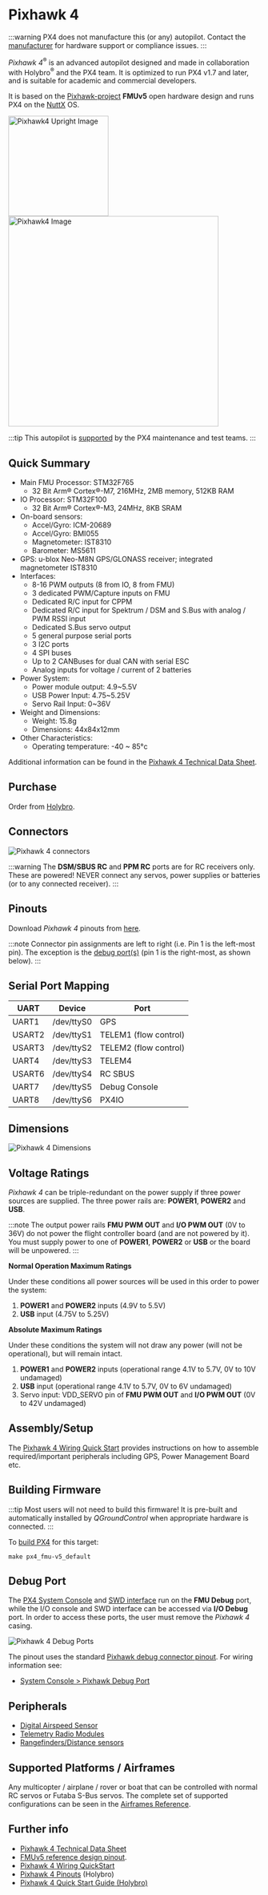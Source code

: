 # Pixhawk 4

:::warning PX4 does not manufacture this (or any) autopilot. Contact the [manufacturer](https://shop.holybro.com/) for hardware support or compliance issues.
:::

*Pixhawk 4*<sup>&reg;</sup> is an advanced autopilot designed and made in collaboration with Holybro<sup>&reg;</sup> and the PX4 team. It is optimized to run PX4 v1.7 and later, and is suitable for academic and commercial developers.

It is based on the [Pixhawk-project](https://pixhawk.org/) **FMUv5** open hardware design and runs PX4 on the [NuttX](http://nuttx.org) OS.

<img src="../../assets/flight_controller/pixhawk4/pixhawk4_hero_upright.jpg" width="200px" title="Pixhawk4 Upright Image" /> <img src="../../assets/flight_controller/pixhawk4/pixhawk4_logo_view.jpg" width="420px" title="Pixhawk4 Image" />

:::tip
This autopilot is [supported](../flight_controller/autopilot_pixhawk_standard.md) by the PX4 maintenance and test teams.
:::

## Quick Summary

* Main FMU Processor: STM32F765 
  * 32 Bit Arm® Cortex®-M7, 216MHz, 2MB memory, 512KB RAM
* IO Processor: STM32F100 
  * 32 Bit Arm® Cortex®-M3, 24MHz, 8KB SRAM
* On-board sensors: 
  * Accel/Gyro: ICM-20689
  * Accel/Gyro: BMI055
  * Magnetometer: IST8310
  * Barometer: MS5611
* GPS: u-blox Neo-M8N GPS/GLONASS receiver; integrated magnetometer IST8310
* Interfaces: 
  * 8-16 PWM outputs (8 from IO, 8 from FMU)
  * 3 dedicated PWM/Capture inputs on FMU
  * Dedicated R/C input for CPPM
  * Dedicated R/C input for Spektrum / DSM and S.Bus with analog / PWM RSSI input
  * Dedicated S.Bus servo output
  * 5 general purpose serial ports
  * 3 I2C ports
  * 4 SPI buses
  * Up to 2 CANBuses for dual CAN with serial ESC
  * Analog inputs for voltage / current of 2 batteries
* Power System: 
  * Power module output: 4.9~5.5V
  * USB Power Input: 4.75~5.25V
  * Servo Rail Input: 0~36V
* Weight and Dimensions: 
  * Weight: 15.8g
  * Dimensions: 44x84x12mm
* Other Characteristics: 
  * Operating temperature: -40 ~ 85°c

Additional information can be found in the [Pixhawk 4 Technical Data Sheet](https://github.com/PX4/px4_user_guide/raw/master/assets/flight_controller/pixhawk4/pixhawk4_technical_data_sheet.pdf).

## Purchase

Order from [Holybro](https://shop.holybro.com/pixhawk-4beta-launch_p1089.html).

## Connectors

![Pixhawk 4 connectors](../../assets/flight_controller/pixhawk4/pixhawk4-connectors.jpg)

:::warning
The **DSM/SBUS RC** and **PPM RC** ports are for RC receivers only. These are powered! NEVER connect any servos, power supplies or batteries (or to any connected receiver).
:::

## Pinouts

Download *Pixhawk 4* pinouts from [here](http://www.holybro.com/manual/Pixhawk4-Pinouts.pdf).

:::note
Connector pin assignments are left to right (i.e. Pin 1 is the left-most pin). The exception is the [debug port(s)](#debug_port) (pin 1 is the right-most, as shown below).
:::

## Serial Port Mapping

| UART   | Device     | Port                  |
| ------ | ---------- | --------------------- |
| UART1  | /dev/ttyS0 | GPS                   |
| USART2 | /dev/ttyS1 | TELEM1 (flow control) |
| USART3 | /dev/ttyS2 | TELEM2 (flow control) |
| UART4  | /dev/ttyS3 | TELEM4                |
| USART6 | /dev/ttyS4 | RC SBUS               |
| UART7  | /dev/ttyS5 | Debug Console         |
| UART8  | /dev/ttyS6 | PX4IO                 |

## Dimensions

![Pixhawk 4 Dimensions](../../assets/flight_controller/pixhawk4/pixhawk4_dimensions.jpg)

## Voltage Ratings

*Pixhawk 4* can be triple-redundant on the power supply if three power sources are supplied. The three power rails are: **POWER1**, **POWER2** and **USB**.

:::note
The output power rails **FMU PWM OUT** and **I/O PWM OUT** (0V to 36V) do not power the flight controller board (and are not powered by it). You must supply power to one of **POWER1**, **POWER2** or **USB** or the board will be unpowered.
:::

**Normal Operation Maximum Ratings**

Under these conditions all power sources will be used in this order to power the system:

1. **POWER1** and **POWER2** inputs (4.9V to 5.5V)
2. **USB** input (4.75V to 5.25V)

**Absolute Maximum Ratings**

Under these conditions the system will not draw any power (will not be operational), but will remain intact.

1. **POWER1** and **POWER2** inputs (operational range 4.1V to 5.7V, 0V to 10V undamaged)
2. **USB** input (operational range 4.1V to 5.7V, 0V to 6V undamaged)
3. Servo input: VDD_SERVO pin of **FMU PWM OUT** and **I/O PWM OUT** (0V to 42V undamaged)

## Assembly/Setup

The [Pixhawk 4 Wiring Quick Start](../assembly/quick_start_pixhawk4.md) provides instructions on how to assemble required/important peripherals including GPS, Power Management Board etc.

## Building Firmware

:::tip
Most users will not need to build this firmware! It is pre-built and automatically installed by *QGroundControl* when appropriate hardware is connected.
:::

To [build PX4](../dev_setup/building_px4.md) for this target:

    make px4_fmu-v5_default
    

<span id="debug_port"></span>

## Debug Port

The [PX4 System Console](../debug/system_console.md) and [SWD interface](../debug/swd_debug.md) run on the **FMU Debug** port, while the I/O console and SWD interface can be accessed via **I/O Debug** port. In order to access these ports, the user must remove the *Pixhawk 4* casing.

![Pixhawk 4 Debug Ports](../../assets/flight_controller/pixhawk4/pixhawk4_debug_port.jpg)

The pinout uses the standard [Pixhawk debug connector pinout](https://pixhawk.org/pixhawk-connector-standard/#dronecode_debug). For wiring information see:

* [System Console > Pixhawk Debug Port](../debug/system_console.md#pixhawk_debug_port)

## Peripherals

* [Digital Airspeed Sensor](https://store-drotek.com/848-sdp3x-airspeed-sensor-kit-sdp33.html)
* [Telemetry Radio Modules](../telemetry/README.md)
* [Rangefinders/Distance sensors](../sensor/rangefinders.md)

## Supported Platforms / Airframes

Any multicopter / airplane / rover or boat that can be controlled with normal RC servos or Futaba S-Bus servos. The complete set of supported configurations can be seen in the [Airframes Reference](../airframes/airframe_reference.md).

## Further info

* [Pixhawk 4 Technical Data Sheet](https://github.com/PX4/px4_user_guide/raw/master/assets/flight_controller/pixhawk4/pixhawk4_technical_data_sheet.pdf)
* [FMUv5 reference design pinout](https://docs.google.com/spreadsheets/d/1-n0__BYDedQrc_2NHqBenG1DNepAgnHpSGglke-QQwY/edit#gid=912976165).
* [Pixhawk 4 Wiring QuickStart](../assembly/quick_start_pixhawk4.md)
* [Pixhawk 4 Pinouts](http://www.holybro.com/manual/Pixhawk4-Pinouts.pdf) (Holybro)
* [Pixhawk 4 Quick Start Guide (Holybro)](http://www.holybro.com/manual/Pixhawk4-quickstartguide.pdf)